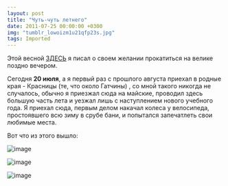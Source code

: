 ```yaml
---
layout: post
title: "Чуть-чуть летнего"
date: 2011-07-25 00:00:00 +0300
img: "tumblr_lowoizm1u21qfp23s.jpg"
tags: Imported
---
```


Этой весной [ЗДЕСЬ](http://vlaim.tumblr.com/post/3666886195) я писал о своем желании прокатиться на велике поздно вечером.

Сегодня **20 июля**, а я первый раз с прошлого августа приехал в родные края - Красницы (те, что около Гатчины) , со мной такого никогда не случалось, обычно я приезжал сюда на майские, проводил здесь большую часть лета и уезжал лишь с наступлением нового учебного года. Я приехал сюда, первым делом накачал колеса у велосипеда, простоявшего всю зиму в срубе бани, и попытался запечатлеть свои любимые места. 

Вот что из этого вышло:

![image](/blog/assets/img/tumblr_lowoizm1u21qfp23s.jpg)

![image](/blog/assets/img/tumblr_lowokz9ftq1qfp23s.jpg)

![image](/blog/assets/img/tumblr_lowonnipwD1qfp23s.jpg)